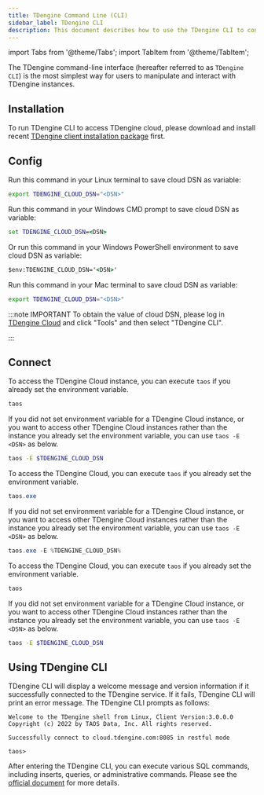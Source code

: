 ```yaml
---
title: TDengine Command Line (CLI)
sidebar_label: TDengine CLI
description: This document describes how to use the TDengine CLI to connect to TDengine Cloud.
---
```


<!-- exclude -->

import Tabs from '@theme/Tabs';
import TabItem from '@theme/TabItem';

<!-- exclude-end -->

The TDengine command-line interface (hereafter referred to as `TDengine CLI`) is the most simplest way for users to manipulate and interact with TDengine instances.

## Installation

To run TDengine CLI to access TDengine cloud, please download and install recent [TDengine client installation package](/release-history/tdengine/) first.

## Config

<Tabs defaultValue="linux" groupId="sys">
<TabItem value="linux" label="Config on Linux">

Run this command in your Linux terminal to save cloud DSN as variable:

```bash
export TDENGINE_CLOUD_DSN="<DSN>"
```

</TabItem>
<TabItem value="windows" label="Config on Windows (beta)" groupId="sys">

Run this command in your Windows CMD prompt to save cloud DSN as variable:

```cmd
set TDENGINE_CLOUD_DSN=<DSN>
```

Or run this command in your Windows PowerShell environment to save cloud DSN as variable:

```cmd
$env:TDENGINE_CLOUD_DSN='<DSN>'
```

</TabItem>
<TabItem value="mac" label="Config on Mac (beta)" groupId="sys">

Run this command in your Mac terminal to save cloud DSN as variable:

```bash
export TDENGINE_CLOUD_DSN="<DSN>"
```

</TabItem>
</Tabs>

<!-- exclude -->

:::note IMPORTANT
To obtain the value of cloud DSN, please log in [TDengine Cloud](https://cloud.tdengine.com) and click "Tools" and then select "TDengine CLI".

:::

<!-- exclude-end -->

## Connect

<Tabs defaultValue="linux" groupId="sys">
<TabItem value="linux" label="Connect on Linux">

To access the TDengine Cloud instance, you can execute `taos` if you already set the environment variable.

```bash
taos
```

If you did not set environment variable for a TDengine Cloud instance, or you want to access other TDengine Cloud instances rather than the instance you already set the environment variable, you can use `taos -E <DSN>` as below.

```bash
taos -E $TDENGINE_CLOUD_DSN
```

</TabItem>
<TabItem value="windows" label="Connect on Windows (beta)">

To access the TDengine Cloud, you can execute `taos` if you already set the environment variable.

```powershell
taos.exe
```

If you did not set environment variable for a TDengine Cloud instance, or you want to access other TDengine Cloud instances rather than the instance you already set the environment variable, you can use `taos -E <DSN>` as below.

```powershell
taos.exe -E %TDENGINE_CLOUD_DSN%
```

</TabItem>
<TabItem value="mac" label="Connect on Mac (beta)">

To access the TDengine Cloud, you can execute `taos` if you already set the environment variable.

```bash
taos
```

If you did not set environment variable for a TDengine Cloud instance, or you want to access other TDengine Cloud instances rather than the instance you already set the environment variable, you can use `taos -E <DSN>` as below.

```bash
taos -E $TDENGINE_CLOUD_DSN
```

</TabItem>
</Tabs>

## Using TDengine CLI

TDengine CLI will display a welcome message and version information if it successfully connected to the TDengine service. If it fails, TDengine CLI will print an error message. The TDengine CLI prompts as follows:

```text
Welcome to the TDengine shell from Linux, Client Version:3.0.0.0
Copyright (c) 2022 by TAOS Data, Inc. All rights reserved.

Successfully connect to cloud.tdengine.com:8085 in restful mode

taos>
```

After entering the TDengine CLI, you can execute various SQL commands, including inserts, queries, or administrative commands. Please see the [official document](/tdengine-reference/tools/tdengine-cli/#executing-sql-scripts) for more details.

